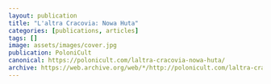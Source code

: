 ```yaml
---
layout: publication
title: "L'altra Cracovia: Nowa Huta"
categories: [publications, articles]
tags: []
image: assets/images/cover.jpg
publication: PoloniCult
canonical: https://polonicult.com/laltra-cracovia-nowa-huta/
archive: https://web.archive.org/web/*/http://polonicult.com/laltra-cracovia-nowa-huta/
---
```

